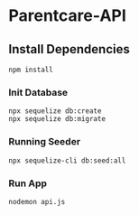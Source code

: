 # Parentcare-API

## Install Dependencies
```
npm install
```

### Init Database
```
npx sequelize db:create
npx sequelize db:migrate
```

### Running Seeder
```
npx sequelize-cli db:seed:all
```

### Run App
```
nodemon api.js
```
